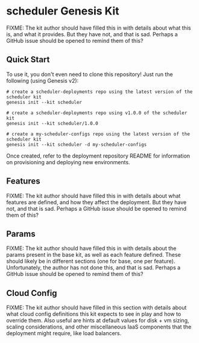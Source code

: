 scheduler Genesis Kit
=================

FIXME: The kit author should have filled this in with details about
what this is, and what it provides. But they have not, and that is sad.
Perhaps a GitHub issue should be opened to remind them of this?

Quick Start
-----------

To use it, you don't even need to clone this repository! Just run
the following (using Genesis v2):

```
# create a scheduler-deployments repo using the latest version of the scheduler kit
genesis init --kit scheduler

# create a scheduler-deployments repo using v1.0.0 of the scheduler kit
genesis init --kit scheduler/1.0.0

# create a my-scheduler-configs repo using the latest version of the scheduler kit
genesis init --kit scheduler -d my-scheduler-configs
```

Once created, refer to the deployment repository README for information on
provisioning and deploying new environments.

Features
-------

FIXME: The kit author should have filled this in with details
about what features are defined, and how they affect the deployment. But they
have not, and that is sad. Perhaps a GitHub issue should be opened to remind
them of this?

Params
------

FIXME: The kit author should have filled this in with details about the params
present in the base kit, as well as each feature defined. These should likely
be in different sections (one for base, one per feature). Unfortunately,
the author has not done this, and that is sad. Perhaps a GitHub issue
should be opened to remind them of this?

Cloud Config
------------

FIXME: The kit author should have filled in this section with details about
what cloud config definitions this kit expects to see in play and how to
override them. Also useful are hints at default values for disk + vm sizing,
scaling considerations, and other miscellaneous IaaS components that the deployment
might require, like load balancers.
